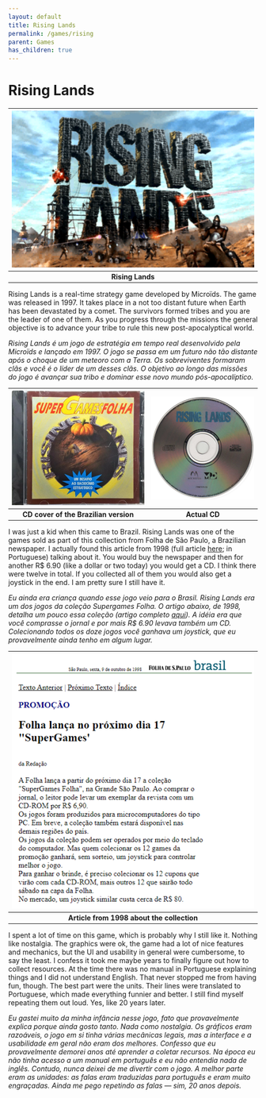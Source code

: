 ```yaml
---
layout: default
title: Rising Lands
permalink: /games/rising
parent: Games
has_children: true
---
```


# Rising Lands

| ![](images/2021-08-20-17-19-26.png) |
| :---------------------------------: |
|          **Rising Lands**           |

Rising Lands is a real-time strategy game developed by Microïds. The game was
released in 1997. It takes place in a not too distant future when Earth has been
devastated by a comet. The survivors formed tribes and you are the leader of one
of them. As you progress through the missions the general objective is to
advance your tribe to rule this new post-apocalyptical world.

<i> Rising Lands é um jogo de estratégia em tempo real desenvolvido pela
Microïds e lançado em 1997. O jogo se passa em um futuro não tão distante após o
choque de um meteoro com a Terra. Os sobreviventes formaram clãs e você é o
líder de um desses clãs. O objetivo ao longo das missões do jogo é avançar sua
tribo e dominar esse novo mundo pós-apocalíptico.</i>

|  ![](images/2021-08-20-17-28-46.png)  | ![](images/2021-08-20-17-29-02.png) |
| :-----------------------------------: | :---------------------------------: |
| **CD cover of the Brazilian version** |            **Actual CD**            |

I was just a kid when this came to Brazil. Rising Lands was one of the games
sold as part of this collection from Folha de São Paulo, a Brazilian newspaper.
I actually found this article from 1998 (full article
[here](https://www1.folha.uol.com.br/fsp/brasil/fc09109811.htm); in Portuguese)
talking about it. You would buy the newspaper and then for another R$ 6.90
(like a dollar or two today) you would get a CD. I think there were twelve in
total. If you collected all of them you would also get a joystick in the end. I
am pretty sure I still have it.

<i>Eu ainda era criança quando esse jogo veio para o Brasil. Rising Lands era
um dos jogos da coleção Supergames Folha. O artigo abaixo, de 1998, detalha um
pouco essa coleção (artigo completo
[aqui](https://www1.folha.uol.com.br/fsp/brasil/fc09109811.htm)). A idéia era
que você comprasse o jornal e por mais R$ 6.90 levava também um CD.
Colecionando todos os doze jogos você ganhava um joystick, que eu provavelmente
ainda tenho em algum lugar.</i>

|    ![](images/2021-08-20-17-35-03.png)     |
| :----------------------------------------: |
| **Article from 1998 about the collection** |

I spent a lot of time on this game, which is probably why I still like it.
Nothing like nostalgia. The graphics were ok, the game had a lot of nice
features and mechanics, but the UI and usability in general were cumbersome, to
say the least. I confess it took me maybe years to finally figure out how to
collect resources. At the time there was no manual in Portuguese explaining
things and I did not understand English. That never stopped me from having fun,
though. The best part were the units. Their lines were translated to Portuguese,
which made everything funnier and better. I still find myself repeating them out
loud. Yes, like 20 years later.

<i>Eu gastei muito da minha infância nesse jogo, fato que provavelmente explica
porque ainda gosto tanto. Nada como nostalgia. Os gráficos eram razoáveis, o
jogo em si tinha várias mecânicas legais, mas a interface e a usabilidade em
geral não eram dos melhores. Confesso que eu provavelmente demorei anos até
aprender a coletar recursos. Na época eu não tinha acesso a um manual em
português e eu não entendia nada de inglês. Contudo, nunca deixei de me
divertir com o jogo. A melhor parte eram as unidades: as falas eram traduzidas
para português e eram muito engraçadas. Ainda me pego repetindo as falas — sim,
20 anos depois.</i>
